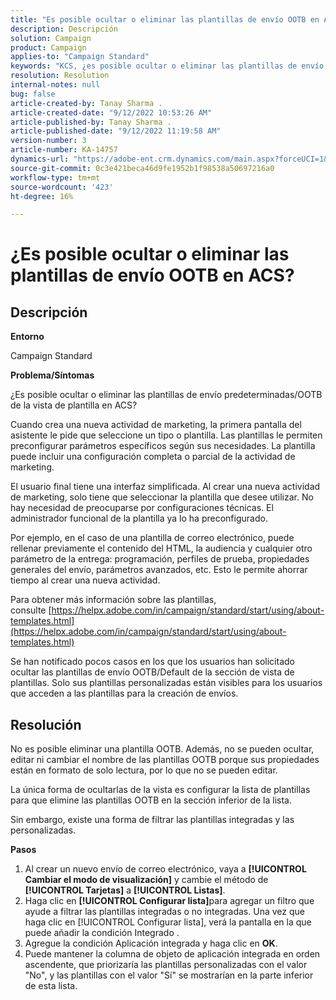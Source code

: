 ```yaml
---
title: "Es posible ocultar o eliminar las plantillas de envío OOTB en ACS"
description: Descripción
solution: Campaign
product: Campaign
applies-to: "Campaign Standard"
keywords: "KCS, ¿es posible ocultar o eliminar las plantillas de envío OOTB en ACS?"
resolution: Resolution
internal-notes: null
bug: false
article-created-by: Tanay Sharma .
article-created-date: "9/12/2022 10:53:26 AM"
article-published-by: Tanay Sharma .
article-published-date: "9/12/2022 11:19:58 AM"
version-number: 3
article-number: KA-14757
dynamics-url: "https://adobe-ent.crm.dynamics.com/main.aspx?forceUCI=1&pagetype=entityrecord&etn=knowledgearticle&id=2a24841c-8932-ed11-9db1-002248086735"
source-git-commit: 0c3e421beca46d9fe1952b1f98538a50697216a0
workflow-type: tm+mt
source-wordcount: '423'
ht-degree: 16%

---
```


# ¿Es posible ocultar o eliminar las plantillas de envío OOTB en ACS?

## Descripción


<b>Entorno</b>

Campaign Standard



<b>Problema/Síntomas</b>

¿Es posible ocultar o eliminar las plantillas de envío predeterminadas/OOTB de la vista de plantilla en ACS?



Cuando crea una nueva actividad de marketing, la primera pantalla del asistente le pide que seleccione un tipo o plantilla. Las plantillas le permiten preconfigurar parámetros específicos según sus necesidades. La plantilla puede incluir una configuración completa o parcial de la actividad de marketing.

El usuario final tiene una interfaz simplificada. Al crear una nueva actividad de marketing, solo tiene que seleccionar la plantilla que desee utilizar. No hay necesidad de preocuparse por configuraciones técnicas. El administrador funcional de la plantilla ya lo ha preconfigurado.

Por ejemplo, en el caso de una plantilla de correo electrónico, puede rellenar previamente el contenido del HTML, la audiencia y cualquier otro parámetro de la entrega: programación, perfiles de prueba, propiedades generales del envío, parámetros avanzados, etc. Esto le permite ahorrar tiempo al crear una nueva actividad.

Para obtener más información sobre las plantillas, consulte [https://helpx.adobe.com/in/campaign/standard/start/using/about-templates.html](https://helpx.adobe.com/in/campaign/standard/start/using/about-templates.html)

Se han notificado pocos casos en los que los usuarios han solicitado ocultar las plantillas de envío OOTB/Default de la sección de vista de plantillas. Solo sus plantillas personalizadas están visibles para los usuarios que acceden a las plantillas para la creación de envíos.






## Resolución


No es posible eliminar una plantilla OOTB. Además, no se pueden ocultar, editar ni cambiar el nombre de las plantillas OOTB porque sus propiedades están en formato de solo lectura, por lo que no se pueden editar.

La única forma de ocultarlas de la vista es configurar la lista de plantillas para que elimine las plantillas OOTB en la sección inferior de la lista.

Sin embargo, existe una forma de filtrar las plantillas integradas y las personalizadas.

<b>Pasos</b>

1. Al crear un nuevo envío de correo electrónico, vaya a <b>[!UICONTROL Cambiar el modo de visualización]</b> y cambie el método de <b>[!UICONTROL Tarjetas]</b> a <b>[!UICONTROL Listas]</b>.
2. Haga clic en <b>[!UICONTROL Configurar lista]</b>para agregar un filtro que ayude a filtrar las plantillas integradas o no integradas. Una vez que haga clic en [!UICONTROL Configurar lista], verá la pantalla en la que puede añadir la condición Integrado .
3. Agregue la condición Aplicación integrada y haga clic en <b>OK</b>.
4. Puede mantener la columna de objeto de aplicación integrada en orden ascendente, que priorizaría las plantillas personalizadas con el valor &quot;No&quot;, y las plantillas con el valor &quot;Sí&quot; se mostrarían en la parte inferior de esta lista.

